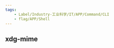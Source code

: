 ```yaml
---
tags:
    - Label/Industry-工业科学/IT/APP/Command/CLI
    - flag/APP/Shell
---
```


## xdg-mime

```bash



```